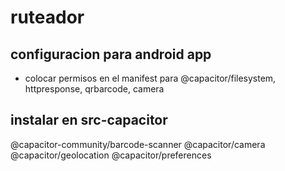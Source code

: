 # ruteador

## configuracion para android app

- colocar permisos en el manifest para @capacitor/filesystem, httpresponse, qrbarcode, camera

## instalar en src-capacitor
@capacitor-community/barcode-scanner
@capacitor/camera
@capacitor/geolocation
@capacitor/preferences